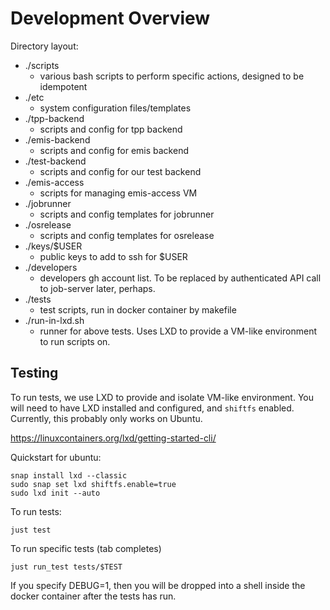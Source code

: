 # Development Overview

Directory layout:

* ./scripts
  * various bash scripts to perform specific actions, designed to be idempotent
* ./etc
  * system configuration files/templates
* ./tpp-backend
  * scripts and config for tpp backend
* ./emis-backend
  * scripts and config for emis backend
* ./test-backend
  * scripts and config for our test backend
* ./emis-access
  * scripts for managing emis-access VM
* ./jobrunner
  * scripts and config templates for jobrunner
* ./osrelease
  * scripts and config templates for osrelease
* ./keys/$USER
  * public keys to add to ssh for $USER
* ./developers
  * developers gh account list. To be replaced by authenticated API call to
    job-server later, perhaps.
* ./tests
  * test scripts, run in docker container by makefile
* ./run-in-lxd.sh
  * runner for above tests. Uses LXD to provide a VM-like environment to run scripts on.

## Testing

To run tests, we use LXD to provide and isolate VM-like environment. You will
need to have LXD installed and configured, and `shiftfs` enabled. Currently,
this probably only works on Ubuntu.

https://linuxcontainers.org/lxd/getting-started-cli/

Quickstart for ubuntu:

```
snap install lxd --classic
sudo snap set lxd shiftfs.enable=true
sudo lxd init --auto
```

To run tests:

    just test

To run specific tests (tab completes)

    just run_test tests/$TEST

If you specify DEBUG=1, then you will be dropped into a shell inside the docker
container after the tests has run.
